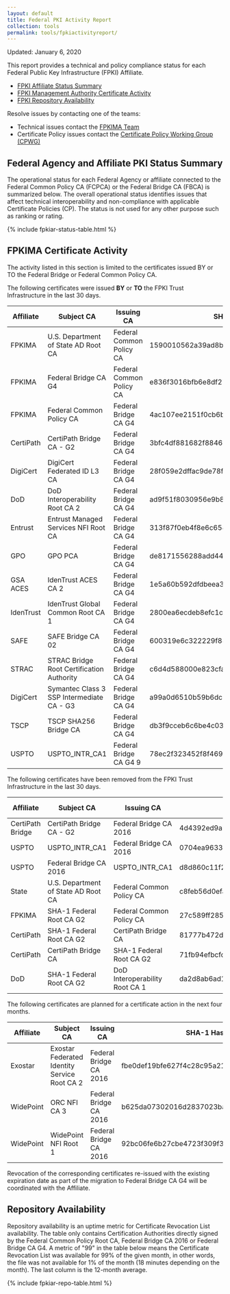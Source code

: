 ```yaml
---
layout: default 
title: Federal PKI Activity Report
collection: tools
permalink: tools/fpkiactivityreport/
---
```


Updated: January 6, 2020

This report provides a technical and policy compliance status for each Federal Public Key Infrastructure (FPKI) Affiliate.

- [FPKI Affiliate Status Summary](#fpki-affiliate-status-summary)
- [FPKI Management Authority Certificate Activity](#fpkima-certificate-activity)
- [FPKI Repository Availability](#repository-availability)

Resolve issues by contacting one of the teams:  

- Technical issues contact the [FPKIMA Team](mailto:fpki-help@gsa.gov) 
- Certificate Policy issues contact the [Certificate Policy Working Group (CPWG)](mailto:fpkipa_cpwg@listserv.gsa.gov)  

## Federal Agency and Affiliate PKI Status Summary
The operational status for each Federal Agency or affiliate connected to the Federal Common Policy CA (FCPCA) or the Federal Bridge CA (FBCA) is summarized below. The overall operational status identifies issues that affect technical interoperability and non-compliance with applicable Certificate Policies (CP). The status is not used for any other purpose such as ranking or rating.

{% include fpkiar-status-table.html %}

## FPKIMA Certificate Activity
The activity listed in this section is limited to the certificates issued BY or TO the Federal Bridge or Federal Common Policy CA.

The following certificates were issued **BY** or **TO** the FPKI Trust Infrastructure in the last 30 days.

| Affiliate | Subject CA | Issuing CA | SHA-1 Hash | Issued Date |
| --------- | ---------- | ---------- | ---------- | ----------- |
| FPKIMA |	U.S. Department of State AD Root CA	| Federal Common Policy CA	|1590010562a39ad8b1455acf76c03737aebf6	|	12/18/2019 |
| FPKIMA |	Federal Bridge CA G4	| Federal Common Policy CA	| e836f3016bfb6e8df274f27fd8a4a5054517b0f1 | 12/12/2019 |
| FPKIMA	| Federal Common Policy CA	| Federal Bridge CA G4	| 4ac107ee2151f0cb6b54ef350759f7bb51a3fca2 | 12/12/2019 |
| CertiPath |	CertiPath Bridge CA - G2	| Federal Bridge CA G4	| 3bfc4df881682f8846bff486d422025aee7494d8 | 12/12/2019 |
| DigiCert	| DigiCert Federated ID L3 CA	| Federal Bridge CA G4	| 28f059e2dffac9de78fb7a1670c082dad2522d3b | 12/16/2019 |
| DoD	| DoD Interoperability Root CA 2	| Federal Bridge CA G4	| ad9f51f8030956e9b85423256911868fd7a370cb	| 12/16/2019 |
| Entrust	| Entrust Managed Services NFI Root CA	| Federal Bridge CA G4	| 313f87f0eb4f8e6c658f5e66f58764282c54fba4 | 12/16/2019 |
| GPO	| GPO PCA	| Federal Bridge CA G4	| de8171556288add44e16d631653c46adab4dcf79 | 12/16/2019 |
| GSA ACES |	IdenTrust ACES CA 2	| Federal Bridge CA G4	| 1e5a60b592dfdbeea3d99a5225abc5e2239b987e | 12/17/2019 |
| IdenTrust	| IdenTrust Global Common Root CA 1	| Federal Bridge CA G4	| 2800ea6ecdeb8efc1cf4c042d712e8622e0cbb1a | 12/17/2019 |
| SAFE	| SAFE Bridge CA 02	| Federal Bridge CA G4	| 600319e6c322229f88e0f434ba96fb0dfd00252e | 12/17/2019 |
| STRAC	| STRAC Bridge Root Certification Authority	| Federal Bridge CA G4	| c6d4d588000e823cfaf2ecf551ebcd3827fd71b6 | 12/17/2019 |
| DigiCert	| Symantec Class 3 SSP Intermediate CA - G3	| Federal Bridge CA G4	| a99a0d6510b59b6dc92270eae1f24fbc21d2dcce | 12/18/2019 |
| TSCP	| TSCP SHA256 Bridge CA	| Federal Bridge CA G4	| db3f9cceb6c6be4c03e0997070d09e7e0e7ee38a | 12/18/2019 |
| USPTO	| USPTO_INTR_CA1	| Federal Bridge CA G4	9| 78ec2f323452f8f46932b8550663d68b6e96af7 | 12/12/2019 |


The following certificates have been removed from the FPKI Trust Infrastructure in the last 30 days.

| Affiliate | Subject CA | Issuing CA | SHA-1 Hash | Expiration Date | Action |
| --------- | ---------- | ---------- | ------ | ------ | ------ |
| CertiPath Bridge	| CertiPath Bridge CA - G2	| Federal Bridge CA 2016	| 4d4392ed9abaa619c97dd4ce668937f5d486f1c9	| 12/15/2019 | Expired |
| USPTO	| USPTO_INTR_CA1	| Federal Bridge CA 2016	| 0704ea9633a45a9a39123bac28be01078c6bfd3a	| 12/15/2019 | Expired |
| USPTO	| Federal Bridge CA 2016	| USPTO_INTR_CA1	| d8d860c11f216ad1fe07e15caf19b3083c83dbba	| 12/19/2019 | Expired |
| State |  U.S. Department of State AD Root CA | Federal Common Policy CA	| c8feb56d0efa3b3b4e2777986304cc19118676a4 | 1/27/2020 | Re-issue |
| FPKIMA	| SHA-1 Federal Root CA G2	| Federal Common Policy CA	| 27c589ff2853bd1949cfa433f36a5e285b2e2c7c	| 12/31/2019 | Expired |
| CertiPath	| SHA-1 Federal Root CA G2	| CertiPath Bridge CA |	81777b472d6d561d1774d12322f827cab9ff534b	| 12/31/2019 | Expired |
| CertiPath	| CertiPath Bridge CA	| SHA-1 Federal Root CA G2	| 71fb94efbcfc8fffaab00db73e92da36a0e601fa	| 12/29/2019 | Expired |
| DoD	| SHA-1 Federal Root CA G2	| DoD Interoperability Root CA 1	| da2d8ab6ad1a2fe94fbbb8f0e4f887922d2a20bd	| 10/30/2020 | Expired |


The following certificates are planned for a certificate action in the next four months.

| Affiliate | Subject CA | Issuing CA | SHA-1 Hash | Expiration Date | Action |
| --------- | ---------- | ---------- | ---------- | ---------- | -------- |
| Exostar |  Exostar Federated Identity Service Root CA 2 | Federal Bridge CA 2016 | fbe0def19bfe627f4c28c95a211acd7cc3c7afb2 | 4/30/2020 | Re-issue |
| WidePoint | ORC NFI CA 3 | Federal Bridge CA 2016 | b625da07302016d2837023bab94b6e0d76fc2e45 | 7/17/2021 | Revoke due to migration |
| WidePoint	| WidePoint NFI Root 1	| Federal Bridge CA 2016	| 92bc06fe6b27cbe4723f309f34681fc57c8166ce	| 8/6/2022 | Revoke due to migration |

Revocation of the corresponding certificates re-issued with the existing expiration date as part of the migration to Federal Bridge CA G4 will be coordinated with the Affiliate.

## Repository Availability 
Repository availability is an uptime metric for Certificate Revocation List availability. The table only contains Certification Authorities directly signed by the Federal Common Policy Root CA, Federal Bridge CA 2016 or Federal Bridge CA G4. A metric of "99" in the table below means the Certificate Revocation List was available for 99% of the given month, in other words, the file was not available for 1% of the month (18 minutes depending on the month). The last column is the 12-month average.

{% include fpkiar-repo-table.html %}

